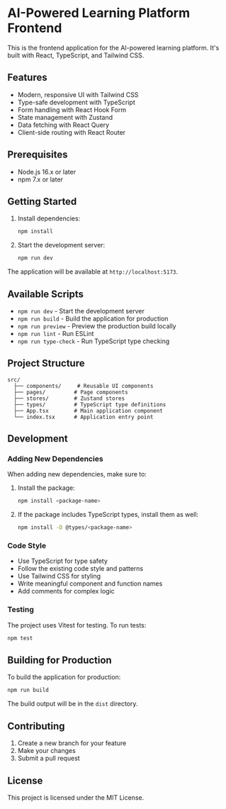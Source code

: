 # AI-Powered Learning Platform Frontend

This is the frontend application for the AI-powered learning platform. It's built with React, TypeScript, and Tailwind CSS.

## Features

- Modern, responsive UI with Tailwind CSS
- Type-safe development with TypeScript
- Form handling with React Hook Form
- State management with Zustand
- Data fetching with React Query
- Client-side routing with React Router

## Prerequisites

- Node.js 16.x or later
- npm 7.x or later

## Getting Started

1. Install dependencies:
   ```bash
   npm install
   ```

2. Start the development server:
   ```bash
   npm run dev
   ```

The application will be available at `http://localhost:5173`.

## Available Scripts

- `npm run dev` - Start the development server
- `npm run build` - Build the application for production
- `npm run preview` - Preview the production build locally
- `npm run lint` - Run ESLint
- `npm run type-check` - Run TypeScript type checking

## Project Structure

```
src/
  ├── components/     # Reusable UI components
  ├── pages/         # Page components
  ├── stores/        # Zustand stores
  ├── types/         # TypeScript type definitions
  ├── App.tsx        # Main application component
  └── index.tsx      # Application entry point
```

## Development

### Adding New Dependencies

When adding new dependencies, make sure to:

1. Install the package:
   ```bash
   npm install <package-name>
   ```

2. If the package includes TypeScript types, install them as well:
   ```bash
   npm install -D @types/<package-name>
   ```

### Code Style

- Use TypeScript for type safety
- Follow the existing code style and patterns
- Use Tailwind CSS for styling
- Write meaningful component and function names
- Add comments for complex logic

### Testing

The project uses Vitest for testing. To run tests:

```bash
npm test
```

## Building for Production

To build the application for production:

```bash
npm run build
```

The build output will be in the `dist` directory.

## Contributing

1. Create a new branch for your feature
2. Make your changes
3. Submit a pull request

## License

This project is licensed under the MIT License. 